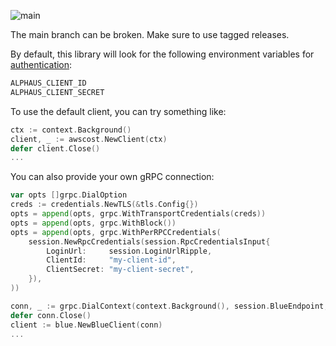 ![main](https://github.com/alphauslabs/blue-sdk-go/workflows/main/badge.svg)

The main branch can be broken. Make sure to use tagged releases.

By default, this library will look for the following environment variables for [authentication](https://alphauslabs.github.io/blueapi/authentication/apikey.html):

```bash
ALPHAUS_CLIENT_ID
ALPHAUS_CLIENT_SECRET
```

To use the default client, you can try something like:

```go
ctx := context.Background()
client, _ := awscost.NewClient(ctx)
defer client.Close()
...
```

You can also provide your own gRPC connection:

```go
var opts []grpc.DialOption
creds := credentials.NewTLS(&tls.Config{})
opts = append(opts, grpc.WithTransportCredentials(creds))
opts = append(opts, grpc.WithBlock())
opts = append(opts, grpc.WithPerRPCCredentials(
	session.NewRpcCredentials(session.RpcCredentialsInput{
		LoginUrl:     session.LoginUrlRipple,
		ClientId:     "my-client-id",
		ClientSecret: "my-client-secret",
	}),
))

conn, _ := grpc.DialContext(context.Background(), session.BlueEndpoint, opts...)
defer conn.Close()
client := blue.NewBlueClient(conn)
...
```
